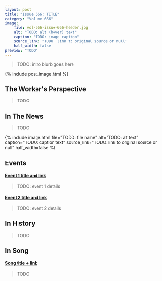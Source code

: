 ```yaml
---
layout: post
title: "Issue 666: TITLE"
category: "Volume 666"
image:
    file: vol-666-issue-666-header.jpg
    alt: "TODO: alt (hover) text"
    caption: "TODO: image caption"
    source_link: "TODO: link to original source or null"
    half_width: false
preview: "TODO"
---
```


> TODO: intro blurb goes here

<!-- do not remove the excerpt tag -->
<!--excerpt-->
<!-- remaining content goes below here -->


{% include post_image.html %}

## The Worker's Perspective

> TODO

## In The News

> TODO

<!-- Example: adding additional images -->
<!-- fields here are same as header images (above) -->
<!-- delete if not needed -->
{% include image.html
  file="TODO: file name"
  alt="TODO: alt text"
  caption="TODO: caption text"
  source_link="TODO: link to original source or null"
  half_width=false
%}

## Events

<!-- delete events section if there are no events -->

#### [Event 1 title and link]()

> TODO: event 1 details

#### [Event 2 title and link]()

> TODO: event 2 details

## In History

> TODO

## In Song

#### [Song title + link]()

> TODO


